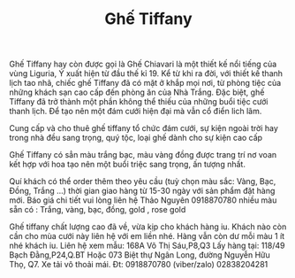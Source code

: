 ﻿---
id: 14
title: Ghế Tiffany
layout: EventPage
category: events
path: '/events/ghe-Tiffany/'
key: ghe-Tiffany

meta: Ghế Tiffany
keywords: Ghế Tiffany, Ghế Chiavari, cho thuê ghế tiffany, Ghế Tiffany midorishop

psyshine: http://midorishop.com.vn/danh-muc-san-pham/phu-kien-trang-tri/ghe-tiffany
---

Ghế Tiffany hay còn được gọi là Ghế Chiavari là một thiết kế nổi tiếng của vùng Liguria, Ý xuất hiện từ đầu thế kỉ 19. Kể từ khi ra đời, với thiết kế thanh lịch tao nhã, chiếc ghế Tiffany đã có mặt ở khắp mọi nơi, từ phòng tiệc của những khách sạn cao cấp đến phòng ăn của Nhà Trắng. Đặc biệt, ghế Tiffany đã trở thành một phần không thể thiếu của những buổi tiệc cưới thanh lịch. Để tạo nên một đám cưới hiện đại mà vẫn cổ điển lich lãm.

Cung cấp và cho thuê ghế tiffany tổ chức đám cưới, sự kiện ngoài trời hay trong nhà đều sang trọng, quý tộc, loại ghế dành cho sự kiện cao cấp

Ghế Tiffany có sẳn màu trắng bạc, màu vàng đồng được trang trí nơ voan kết hợp với hoa tạo nên một buổi triệc sang trọng, ấn tượng nhất.

Quí khách có thể order thêm theo yêu cầu (tuỳ chọn màu sắc: Vàng, Bạc, Đồng, Trắng ...) thời gian giao hàng từ 15-30 ngày với sản phẩm đặt hàng mới. Báo giá chi tiết vui lòng liên hệ Thảo Nguyên 0918870780
nhiều màu sẵn có : Trắng, vàng, bạc, đồng, gold , rose gold 

Ghế tiffany chất lượng cao đã về, vừa kịp cho khách hàng iu. Khách nào còn cần cho mùa cưới này liên hệ với em liền nhé. Hàng vẫn còn dư mỗi màu 1 ít nhé khách iu.
Liên hệ xem mẫu: 168A Võ Thị Sáu,P8,Q3
Lấy hàng tại: 118/49 Bạch Đằng,P24,Q.BT
Hoặc 073 Biệt thự Ngân Long, đường Nguyễn Hữu Thọ, Q7. Xe tải vô thoải mái.
Đt: 0918870780 (viber/zalo)
02838204281
